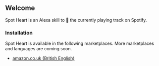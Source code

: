 ## Welcome

Spot Heart is an Alexa skill to 💚 the currently playing track on Spotify.

### Installation

Spot Heart is available in the following marketplaces. More marketplaces and languages are coming soon.

* [amazon.co.uk (British English)](amazon.co.uk)
